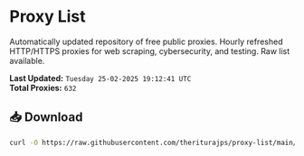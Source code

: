 # Proxy List

Automatically updated repository of free public proxies. Hourly refreshed HTTP/HTTPS proxies for web scraping, cybersecurity, and testing. Raw list available.

**Last Updated:** `Tuesday 25-02-2025 19:12:41 UTC`  
**Total Proxies:** `632`

## 📥 Download
```bash
curl -O https://raw.githubusercontent.com/theriturajps/proxy-list/main/proxies.txt

